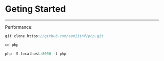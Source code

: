 # Geting Started
---
Performance:
```javascript
git clone https://github.com/aamiiinf/php.git
```
```javascript
cd php
```
```javascript
php -S localhost:8000 -t php
```
